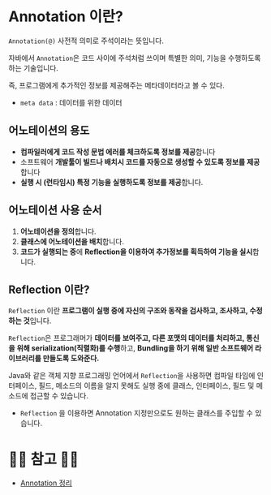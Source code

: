 # Annotation 이란?

``Annotation(@)`` 사전적 의미로 주석이라는 뜻입니다.

자바에서 ``Annotation``은 코드 사이에 주석처럼 쓰이며 특별한 의미, 기능을 수행하도록 하는 기술입니다.

즉, 프로그램에게 추가적인 정보를 제공해주는 메타데이터라고 볼 수 있다.

- ``meta data`` : 데이터를 위한 데이터

## 어노테이션의 용도

- **컴파일러에게 코드 작성 문법 에러를 체크하도록 정보를 제공**합니다
- 소프트웨어 **개발툴이 빌드나 배치시 코드를 자동으로 생성할 수 있도록 정보를 제공**합니다
- **실행 시 (런타임시) 특정 기능을 실행하도록 정보를 제공**합니다.

## 어노테이션 사용 순서

1. **어노테이션을 정의**합니다.
2. **클래스에 어노테이션을 배치**합니다.
3. **코드가 실행되는 중**에 **Reflection을 이용하여 추가정보를 획득하여 기능을 실시**합니다.

## Reflection 이란?

``Reflection`` 이란 **프로그램이 실행 중에 자신의 구조와 동작을 검사하고, 조사하고, 수정하는 것**입니다.

``Reflection``은 프로그래머가 **데이터를 보여주고, 다른 포맷의 데이터를 처리하고, 통신을 위해 serialization(직렬화)를 수행**하고, **Bundling을 하기 위해 일반 소프트웨어 라이브러리를 만들도록 도와준다.**

Java와 같은 객체 지향 프로그래밍 언어에서 ``Reflection``을 사용하면 컴파일 타임에 인터페이스, 필드, 메소드의 이름을 알지 못해도 실행 중에 클래스, 인터페이스, 필드 및 메소드에 접근할 수 있습니다.

- ``Reflection`` 을 이용하면 Annotation 지정만으로도 원하는 클래스를 주입할 수 있습니다.

# 🙆‍♂️ 참고 🙇‍♂️ 

- [Annotation 정리](https://velog.io/@gillog/Spring-Annotation-정리)